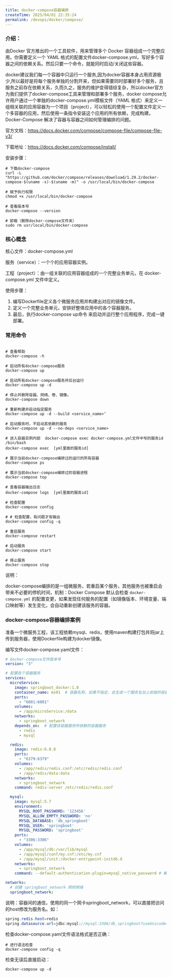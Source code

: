 ```yaml
---
title: docker-compose容器编排
createTime: 2025/04/01 22:35:24
permalink: /devops/docker/compose/
---
```


### 介绍：

由Docker 官方推出的一个工具软件，用来管理多个 Docker 容器组成一个完整应用。你需要定义一个 YAML 格式的配置文件docker-compose.yml，写好多个容器之间的依赖关系。然后只要一个命令，就能同时启动/关闭这些容器。

 docker建议我们每一个容器中只运行一个服务,因为docker容器本身占用资源极少,所以最好是将每个服务单独的分割开来，但如果需要同时部署好多个服务，且服务之前存在依赖关系，久而久之，服务的维护变得错综复杂，所以docker官方为我们提供了docker-compose工具来管理和部署多个服务，docker compose允许用户通过一个单独的docker-compose.yml模板文件（YAML 格式）来定义一组相关联的应用容器为一个项目（project），可以轻松的使用一个配置文件定义一个多容器的应用，然后使用一条指令安装这个应用的所有依赖，完成构建。Docker-Compose 解决了容器与容器之间如何管理编排的问题。

官方文档：https://docs.docker.com/compose/compose-file/compose-file-v3/

下载地址：https://docs.docker.com/compose/install/

安装步骤：

```shell
# 下载docker-compose
curl -L "https://github.com/docker/compose/releases/download/1.29.2/docker-compose-$(uname -s)-$(uname -m)" -o /usr/local/bin/docker-compose

# 赋予执行权限
chmod +x /usr/local/bin/docker-compose

# 查看版本号
docker-compose --version

# 卸载（删除docker-compose文件夹）
sudo rm usr/local/bin/docker-compose
```

### 核心概念

核心文件：docker-compose.yml

服务（service）：一个个的应用容器实例。

 工程（project）：由一组关联的应用容器组成的一个完整业务单元，在 docker-compose.yml 文件中定义。

使用步骤：

1. 编写Dockerfile定义各个微服务应用并构建出对应的镜像文件。
2. 定义一个完整业务单元，安排好整体应用中的各个容器服务。
3. 最后，执行docker-compose up命令 来启动并运行整个应用程序，完成一键部署。

### 常用命令

```shell

# 查看帮助
docker-compose -h

# 启动所有docker-compose服务
docker-compose up                           

# 启动所有docker-compose服务并后台运行
docker-compose up -d

# 停止并删除容器、网络、卷、镜像。
docker-compose down

# 重新构建并启动指定服务
docker-compose up -d --build <service_name>‘

# 启动服务时，不启动其依赖的服务
docker-compose up -d --no-deps <service_name>

# 进入容器实例内部  docker-compose exec docker-compose.yml文件中写的服务id /bin/bash
docker-compose exec  [yml里面的服务id]

# 展示当前docker-compose编排过的运行的所有容器
docker-compose ps

# 展示当前docker-compose编排过的容器进程
docker-compose top

# 查看容器输出日志
docker-compose logs  [yml里面的服务id]

# 检查配置
docker-compose config

# # 检查配置，有问题才有输出
docker-compose config -q

# 重启服务
docker-compose restart

# 启动服务
docker-compose start

# 停止服务
docker-compose stop
```

说明：

docker-compose编排的是一组微服务，若重启某个服务，其他服务也被重启会带来不必要的停机时间，机制：Docker Compose 默认会检查 `docker-compose.yml` 的配置变更，如果发现任何服务的配置（如镜像版本、环境变量、端口映射等）发生变化，会自动重新创建该服务的容器。

### docker-compose容器编排案例

准备一个微服务工程，该工程依赖mysql、redis，使用maven构建打包并将jar上传到服务器，使用Dockerfile构建为docker镜像。

编写文件docker-compose.yaml文件：

```yaml
# docker-compose文件版本号
version: "3"

# 配置各个容器服务
services:
  microService:
    image: springboot_docker:1.0
    container_name: ms01  # 容器名称，如果不指定，会生成一个服务名加上前缀的容器名
    ports:
      - "6001:6001"
    volumes:
      - /app/microService:/data
    networks:
      - springboot_network
    depends_on:  # 配置该容器服务所依赖的容器服务
      - redis
      - mysql

  redis:
    image: redis:6.0.8
    ports:
      - "6379:6379"
    volumes:
      - /app/redis/redis.conf:/etc/redis/redis.conf
      - /app/redis/data:data
    networks:
      - springboot_network
    command: redis-server /etc/redis/redis.conf

  mysql:
    image: mysql:5.7
    environment:
      MYSQL_ROOT_PASSWORD: '123456'
      MYSQL_ALLOW_EMPTY_PASSWORD: 'no'
      MYSQL_DATABASE: 'db_springboot'
      MYSQL_USER: 'springboot'
      MYSQL_PASSWORD: 'springboot'
    ports:
      - "3306:3306"
    volumes:
      - /app/mysql/db:/var/lib/mysql
      - /app/mysql/conf/my.cnf:/etc/my.cnf
      - /app/mysql/init:/docker-entrypoint-initdb.d
    networks:
      - springboot_network
    command: --default-authentication-plugin=mysql_native_password # 解决外部无法访问

networks:
  # 创建 springboot_network 网桥网络
  springboot_network:
```

说明：容器间的通信，使用的同一个网卡springboot_network，可以直接把访问的host修改为服务名。如：

```java
spring.redis.host=redis
spring.datasource.url=jdbc:mysql://mysql:3306/db_springboot?useUnicode=true&characterEncoding=utf-8&useSSL=false
```

检查docker-compose.yaml文件语法格式是否正确：

```shell
# 进行语法检查
docker-compose config -q
```

检查无误后直接启动：

```shell
docker-compose up -d
```






